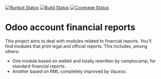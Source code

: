 [![Runbot Status](https://runbot.odoo-community.org/runbot/badge/flat/${REPO_ID}/11.0.svg)](https://runbot.odoo-community.org/runbot/repo/github-com-oca-account-financial-reporting-91)
[![Build Status](https://travis-ci.org/OCA/account-financial-reporting.svg?branch=11.0)](https://travis-ci.org/OCA/account-financial-reporting)
[![Coverage Status](https://coveralls.io/repos/OCA/account-financial-reporting/badge.png?branch=11.0)](https://coveralls.io/r/OCA/account-financial-reporting?branch=11.0)

Odoo account financial reports
==============================

This project aims to deal with modules related to financial reports. You'll 
find modules that print legal and official reports. This includes, among 
others:

* One module based on webkit and totally rewritten by camptocamp, for standard
  financial reports.
* Another based on RML completely improved by Vauxoo.



